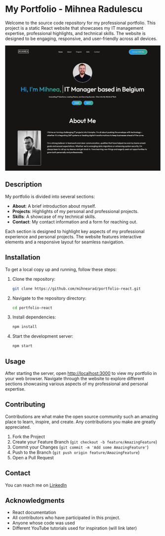 # My Portfolio - Mihnea Radulescu

Welcome to the source code repository for my professional portfolio. This project is a static React website that showcases my IT management expertise, professional highlights, and technical skills. The website is designed to be engaging, responsive, and user-friendly across all devices.

![Website Screenshot](ReadMe_Files/WebsiteScreenshot.png)

## Description

My portfolio is divided into several sections:

- **About**: A brief introduction about myself.
- **Projects**: Highlights of my personal and professional projects.
- **Skills**: A showcase of my technical skills.
- **Contact**: My contact information and a form for reaching out.

Each section is designed to highlight key aspects of my professional experience and personal projects. The website features interactive elements and a responsive layout for seamless navigation.

## Installation

To get a local copy up and running, follow these steps:

1. Clone the repository:
    ```bash
    git clone https://github.com/mihnearad/portfolio-react.git
    ```

2. Navigate to the repository directory:
    ```bash
    cd portfolio-react
    ```

3. Install dependencies:
    ```bash
    npm install
    ```

4. Start the development server:
    ```bash
    npm start
    ```

## Usage

After starting the server, open [http://localhost:3000](http://localhost:3000) to view my portfolio in your web browser. Navigate through the website to explore different sections showcasing various aspects of my professional and personal expertise.

## Contributing

Contributions are what make the open source community such an amazing place to learn, inspire, and create. Any contributions you make are greatly appreciated.

1. Fork the Project
2. Create your Feature Branch (`git checkout -b feature/AmazingFeature`)
3. Commit your Changes (`git commit -m 'Add some AmazingFeature'`)
4. Push to the Branch (`git push origin feature/AmazingFeature`)
5. Open a Pull Request

## Contact

You can reach me on [LinkedIn](https://www.linkedin.com/in/mihnea-radulescu/)

## Acknowledgments

- React documentation
- All contributors who have participated in this project.
- Anyone whose code was used
- Different YouTube tutorials used for inspiration (will link later)